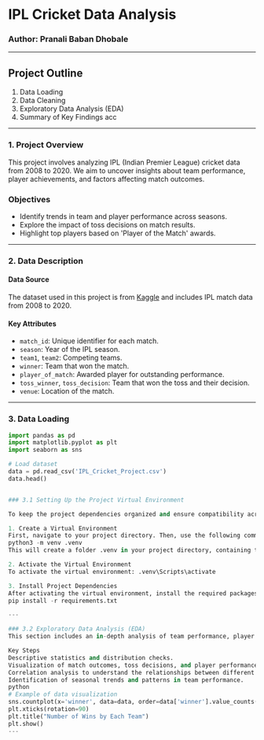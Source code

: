 # IPL Cricket Data Analysis

### Author: Pranali Baban Dhobale

---

## Project Outline
1. Data Loading
2. Data Cleaning
3. Exploratory Data Analysis (EDA)
4. Summary of Key Findings
acc
---

### 1. Project Overview

This project involves analyzing IPL (Indian Premier League) cricket data from 2008 to 2020. We aim to uncover insights about team performance, player achievements, and factors affecting match outcomes.

### Objectives
- Identify trends in team and player performance across seasons.
- Explore the impact of toss decisions on match results.
- Highlight top players based on 'Player of the Match' awards.

---

### 2. Data Description

#### Data Source
The dataset used in this project is from [Kaggle](https://www.kaggle.com/datasets/patrickb1912/ipl-complete-dataset-20082020) and includes IPL match data from 2008 to 2020.

#### Key Attributes
- `match_id`: Unique identifier for each match.
- `season`: Year of the IPL season.
- `team1`, `team2`: Competing teams.
- `winner`: Team that won the match.
- `player_of_match`: Awarded player for outstanding performance.
- `toss_winner`, `toss_decision`: Team that won the toss and their decision.
- `venue`: Location of the match.

---
### 3. Data Loading

```python
import pandas as pd
import matplotlib.pyplot as plt
import seaborn as sns

# Load dataset
data = pd.read_csv('IPL_Cricket_Project.csv')
data.head()


### 3.1 Setting Up the Project Virtual Environment

To keep the project dependencies organized and ensure compatibility across environments, it’s recommended to set up a Python virtual environment. Below are the steps to create, activate, and manage the virtual environment for this project.

1. Create a Virtual Environment
First, navigate to your project directory. Then, use the following command to create a virtual environment named .venv 
python3 -m venv .venv
This will create a folder .venv in your project directory, containing the isolated Python environment.

2. Activate the Virtual Environment
To activate the virtual environment: .venv\Scripts\activate

3. Install Project Dependencies
After activating the virtual environment, install the required packages by running:
pip install -r requirements.txt

---

### 3.2 Exploratory Data Analysis (EDA)
This section includes an in-depth analysis of team performance, player statistics, and match outcomes.

Key Steps
Descriptive statistics and distribution checks.
Visualization of match outcomes, toss decisions, and player performances.
Correlation analysis to understand the relationships between different factors.
Identification of seasonal trends and patterns in team performance.
python
# Example of data visualization
sns.countplot(x='winner', data=data, order=data['winner'].value_counts().index)
plt.xticks(rotation=90)
plt.title("Number of Wins by Each Team")
plt.show()
---


